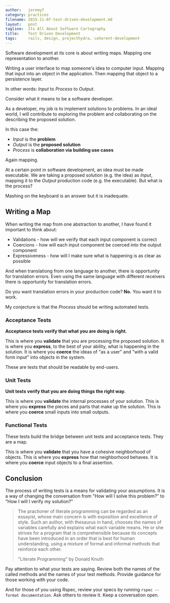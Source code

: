```yaml
---
author:   jeremyf
category: practices
filename: 2015-11-07-test-driven-development.md
layout:   post
tagline:  Its All About Software Cartography
title:    Test Driven Development
tags:     rails, design, projecthydra, coherent-development
---
```


Software development at its core is about writing maps.
Mapping one representation to another.

Writing a user interface to map someone's idea to computer input.
Mapping that input into an object in the application.
Then mapping that object to a persistence layer.

In other words: *Input* to *Process* to *Output*.

Consider what it means to be a software developer.

As a developer, my job is to implement solutions to problems.
In an ideal world, I will contribute to exploring the problem and collaborating on the describing the proposed solution.

In this case the:

* *Input* is the **problem**
* *Output* is the **proposed solution**
* *Process* is **collaboration via building use cases**

Again mapping.

At a certain point in software development, an idea must be made executable.
We are taking a proposed solution (e.g. the idea) as *Input*, mapping it to the *Output* production code (e.g. the executable).
But what is the process?

Mashing on the keyboard is an answer but it is inadequate.

## Writing a Map

When writing the map from one abstraction to another, I have found it important to think about:

* Validations - how will we verify that each input component is correct
* Coercions - how will each input component be coerced into the output component
* Expressiveness - how will I make sure what is happening is as clear as possible

And when translationg from one language to another, there is opportunity for translation errors.
Even using the same language with different receivers there is opportunity for translation errors.

Do you want translation errors in your production code? **No.**
You want it to work.

My conjecture is that the *Process* should be writing automated tests.

### Acceptance Tests

**Acceptance tests verify that what you are doing is right.**

This is where you **validate** that you are processing the proposed solution.
It is where you **express**, to the best of your ability, what is happening in the solution.
It is where you **coerce** the ideas of "as a user" and "with a valid form input" into objects in the system.

These are tests that should be readable by end-users.

### Unit Tests

**Unit tests verify that you are doing things the right way.**

This is where you **validate** the internal processes of your solution.
This is where you **express** the pieces and parts that make up the solution.
This is where you **coerce** small inputs into small outputs.

### Functional Tests

These tests build the bridge between unit tests and acceptance tests.
They are a map.

This is where you **validate** that you have a cohesive neighborhood of objects.
This is where you **express** how that neighborhood behaves.
It is where you **coerce** input objects to a final assertion.

## Conclusion

The process of writing tests is a means for validating your assumptions.
It is a way of changing the conversation from "How will I solve this problem?" to "How I will I verify my solution?"

> The practioner of literate programming can be regarded as an essayist, whose main concern is with exposition and excellence of style.
> Such an author, with thesaurus in hand, chooses the names of variables carefully and explains what each variable means.
> He or she strives for a program that is comprehensible because its concepts have been introduced in an order that is best for human understanding, using a mixture of formal and informal methods that reinforce each other.
>
> "Literate Programming" by Donald Knuth

Pay attention to what your tests are saying.
Review both the names of the called methods and the names of your test methods.
Provide guidance for those working with your code.

And for those of you using Rspec, review your specs by running `rspec --format documentation`.
Ask others to review it.
Keep a conversation open.
